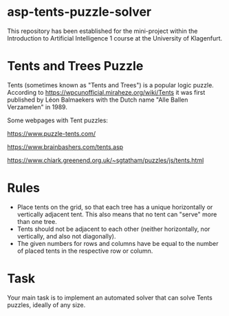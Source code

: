 # asp-tents-puzzle-solver
This repository has been established for the mini-project within the Introduction to Artificial Intelligence 1 course at the University of Klagenfurt.

# Tents and Trees Puzzle

Tents (sometimes known as "Tents and Trees") is a popular logic puzzle. According to https://wpcunofficial.miraheze.org/wiki/Tents it was first published by Léon Balmaekers with the Dutch name "Alle Ballen Verzamelen" in 1989.

Some webpages with Tent puzzles:

https://www.puzzle-tents.com/

https://www.brainbashers.com/tents.asp

https://www.chiark.greenend.org.uk/~sgtatham/puzzles/js/tents.html

# Rules

* Place tents on the grid, so that each tree has a unique horizontally or vertically adjacent tent. This also means that no tent can "serve" more than one tree.
* Tents should not be adjacent to each other (neither horizontally, nor vertically, and also not diagonally).
* The given numbers for rows and columns have be equal to the number of placed tents in the respective row or column.

# Task

Your main task is to implement an automated solver that can solve Tents puzzles, ideally of any size.
